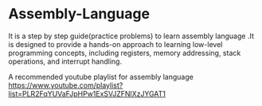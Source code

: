 # Assembly-Language
It is a step by step guide(practice problems) to learn assembly language .It is designed to provide a hands-on approach to learning low-level programming concepts, including registers, memory addressing, stack operations, and interrupt handling.


A recommended youtube playlist for assembly language  https://www.youtube.com/playlist?list=PLR2FqYUVaFJpHPw1ExSVJZFNlXzJYGAT1

